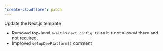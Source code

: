 ```yaml
---
"create-cloudflare": patch
---
```


Update the Next.js template

- Removed top-level `await` in `next.config.ts` as it is not allowed there and not required.
- Improved `setupDevPlatform()` comment
